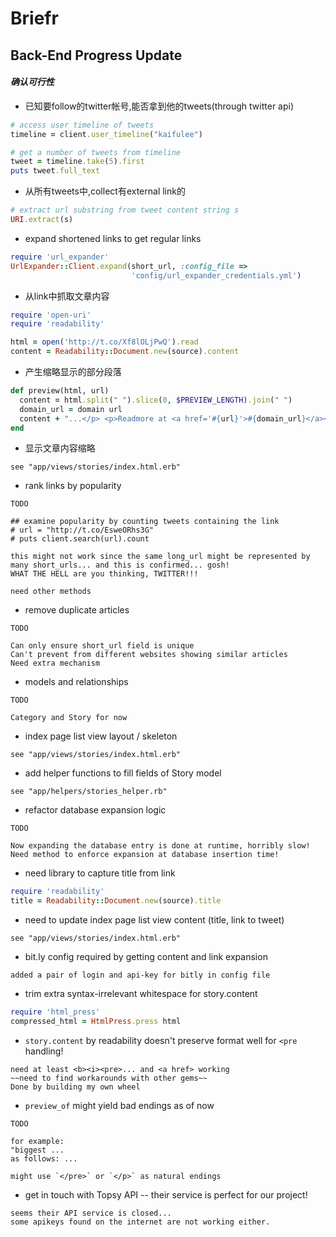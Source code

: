 # Briefr

## Back-End Progress Update

#### _确认可行性_

*   已知要follow的twitter帐号,能否拿到他的tweets(through twitter api)

```ruby
# access user timeline of tweets
timeline = client.user_timeline("kaifulee")

# get a number of tweets from timeline
tweet = timeline.take(5).first
puts tweet.full_text
```

*   从所有tweets中,collect有external link的

```ruby
# extract url substring from tweet content string s
URI.extract(s)
```

*   expand shortened links to get regular links

```ruby
require 'url_expander'
UrlExpander::Client.expand(short_url, :config_file =>
                           'config/url_expander_credentials.yml')
```

*   从link中抓取文章内容

```ruby
require 'open-uri'
require 'readability'

html = open('http://t.co/Xf8lOLjPwQ').read
content = Readability::Document.new(source).content
```

*   产生缩略显示的部分段落

```ruby
def preview(html, url)
  content = html.split(" ").slice(0, $PREVIEW_LENGTH).join(" ")
  domain_url = domain url
  content + "...</p> <p>Readmore at <a href='#{url}'>#{domain_url}</a></p>"
end
```

*   显示文章内容缩略

```
see "app/views/stories/index.html.erb"
```

*   rank links by popularity

```
TODO

## examine popularity by counting tweets containing the link
# url = "http://t.co/EsweORhs3G"
# puts client.search(url).count

this might not work since the same long_url might be represented by many short_urls... and this is confirmed... gosh!
WHAT THE HELL are you thinking, TWITTER!!!

need other methods
```

*   remove duplicate articles

```
TODO

Can only ensure short_url field is unique
Can't prevent from different websites showing similar articles
Need extra mechanism
```

*   models and relationships

```
TODO

Category and Story for now
```

*   index page list view layout / skeleton

```
see "app/views/stories/index.html.erb"
```

*   add helper functions to fill fields of Story model

```
see "app/helpers/stories_helper.rb"
```

*   refactor database expansion logic

```
TODO

Now expanding the database entry is done at runtime, horribly slow!
Need method to enforce expansion at database insertion time!
```

*   need library to capture title from link

```ruby
require 'readability'
title = Readability::Document.new(source).title
```

*   need to update index page list view content (title, link to tweet)

```
see "app/views/stories/index.html.erb"
```

*   bit.ly config required by getting content and link expansion

```
added a pair of login and api-key for bitly in config file
```

*   trim extra syntax-irrelevant whitespace for story.content

```ruby
require 'html_press'
compressed_html = HtmlPress.press html
```

*   `story.content` by readability doesn't preserve format well for `<pre` handling!

```
need at least <b><i><pre>... and <a href> working
~~need to find workarounds with other gems~~
Done by building my own wheel
```

*   `preview_of` might yield bad endings as of now

```
TODO

for example:
"biggest ...
as follows: ...

might use `</pre>` or `</p>` as natural endings
```

*   get in touch with Topsy API -- their service is perfect for our project!

```
seems their API service is closed...
some apikeys found on the internet are not working either.
```
